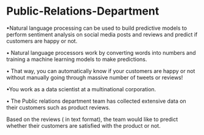 # Public-Relations-Department
•Natural language processing can be used to build predictive models to perform sentiment analysis on social media posts and reviews and predict if customers are happy or not.

• Natural language processors work by converting words into numbers and training a machine learning models to make predictions.

• That way, you can automatically know if your customers are happy or not without manually going through massive number of tweets or reviews!

•You work as a data scientist at a multinational corporation.

• The Public relations department team has collected extensive data on their customers such as product reviews.

Based on the reviews ( in text format), the team would like to predict whether their customers are satisfied with the product or not.
